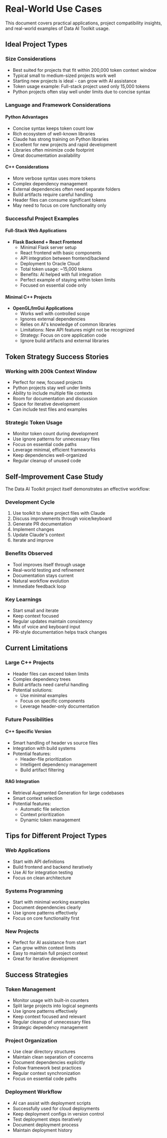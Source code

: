 # Real-World Use Cases

This document covers practical applications, project compatibility insights, and real-world examples of Data AI Toolkit usage.

## Ideal Project Types

### Size Considerations
- Best suited for projects that fit within 200,000 token context window
- Typical small to medium-sized projects work well
- Starting new projects is ideal - can grow with AI assistance
- Token usage example: Full-stack project used only 15,000 tokens
- Python projects often stay well under limits due to concise syntax

### Language and Framework Considerations

#### Python Advantages
- Concise syntax keeps token count low
- Rich ecosystem of well-known libraries
- Claude has strong training on Python libraries
- Excellent for new projects and rapid development
- Libraries often minimize code footprint
- Great documentation availability

#### C++ Considerations
- More verbose syntax uses more tokens
- Complex dependency management
- External dependencies often need separate folders
- Build artifacts require careful handling
- Header files can consume significant tokens
- May need to focus on core functionality only

### Successful Project Examples

#### Full-Stack Web Applications
- **Flask Backend + React Frontend**
  - Minimal Flask server setup
  - React frontend with basic components
  - API integration between frontend/backend
  - Deployment to Oracle Cloud
  - Total token usage: ~15,000 tokens
  - Benefits: AI helped with full integration
  - Perfect example of staying within token limits
  - Focused on essential code only

#### Minimal C++ Projects
- **OpenGL/ImGui Applications**
  - Works well with controlled scope
  - Ignores external dependencies
  - Relies on AI's knowledge of common libraries
  - Limitations: New API features might not be recognized
  - Strategy: Focus on core application code
  - Ignore build artifacts and external libraries

## Token Strategy Success Stories

### Working with 200k Context Window
- Perfect for new, focused projects
- Python projects stay well under limits
- Ability to include multiple file contexts
- Room for documentation and discussion
- Space for iterative development
- Can include test files and examples

### Strategic Token Usage
- Monitor token count during development
- Use ignore patterns for unnecessary files
- Focus on essential code paths
- Leverage minimal, efficient frameworks
- Keep dependencies well-organized
- Regular cleanup of unused code

## Self-Improvement Case Study

The Data AI Toolkit project itself demonstrates an effective workflow:

### Development Cycle
1. Use toolkit to share project files with Claude
2. Discuss improvements through voice/keyboard
3. Generate PR documentation
4. Implement changes
5. Update Claude's context
6. Iterate and improve

### Benefits Observed
- Tool improves itself through usage
- Real-world testing and refinement
- Documentation stays current
- Natural workflow evolution
- Immediate feedback loop

### Key Learnings
- Start small and iterate
- Keep context focused
- Regular updates maintain consistency
- Mix of voice and keyboard input
- PR-style documentation helps track changes

## Current Limitations

### Large C++ Projects
- Header files can exceed token limits
- Complex dependency trees
- Build artifacts need careful handling
- Potential solutions:
  - Use minimal examples
  - Focus on specific components
  - Leverage header-only documentation

### Future Possibilities

#### C++ Specific Version
- Smart handling of header vs source files
- Integration with build systems
- Potential features:
  - Header-file prioritization
  - Intelligent dependency management
  - Build artifact filtering

#### RAG Integration
- Retrieval Augmented Generation for large codebases
- Smart context selection
- Potential features:
  - Automatic file selection
  - Context prioritization
  - Dynamic token management

## Tips for Different Project Types

### Web Applications
- Start with API definitions
- Build frontend and backend iteratively
- Use AI for integration testing
- Focus on clean architecture

### Systems Programming
- Start with minimal working examples
- Document dependencies clearly
- Use ignore patterns effectively
- Focus on core functionality first

### New Projects
- Perfect for AI assistance from start
- Can grow within context limits
- Easy to maintain full project context
- Great for iterative development

## Success Strategies

### Token Management
- Monitor usage with built-in counters
- Split large projects into logical segments
- Use ignore patterns effectively
- Keep context focused and relevant
- Regular cleanup of unnecessary files
- Strategic dependency management

### Project Organization
- Use clear directory structures
- Maintain clean separation of concerns
- Document dependencies explicitly
- Follow framework best practices
- Regular context synchronization
- Focus on essential code paths

### Deployment Workflow
- AI can assist with deployment scripts
- Successfully used for cloud deployments
- Keep deployment configs in version control
- Test deployment steps iteratively
- Document deployment process
- Maintain deployment history